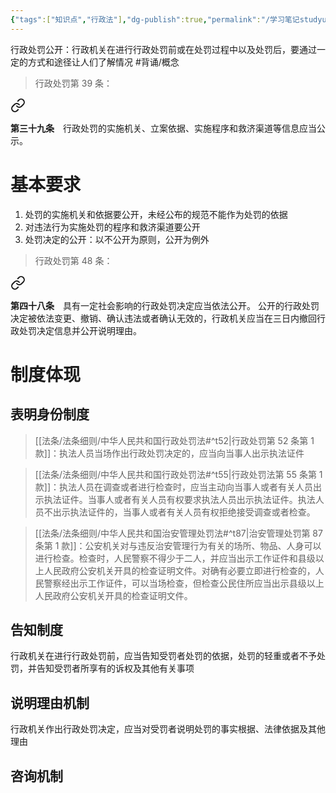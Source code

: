 ```yaml
---
{"tags":["知识点","行政法"],"dg-publish":true,"permalink":"/学习笔记studyup/行政法学/行政处罚公开原则/","dgPassFrontmatter":true,"created":"2024-11-14T15:42:52.402+08:00","updated":"2024-11-14T15:48:56.920+08:00"}
---
```


行政处罚公开：行政机关在进行行政处罚前或在处罚过程中以及处罚后，要通过一定的方式和途径让人们了解情况 #背诵/概念 
>行政处罚第 39 条：
<div class="transclusion internal-embed is-loaded"><a class="markdown-embed-link" href="////#t39" aria-label="Open link"><svg xmlns="http://www.w3.org/2000/svg" width="24" height="24" viewBox="0 0 24 24" fill="none" stroke="currentColor" stroke-width="2" stroke-linecap="round" stroke-linejoin="round" class="svg-icon lucide-link"><path d="M10 13a5 5 0 0 0 7.54.54l3-3a5 5 0 0 0-7.07-7.07l-1.72 1.71"></path><path d="M14 11a5 5 0 0 0-7.54-.54l-3 3a5 5 0 0 0 7.07 7.07l1.71-1.71"></path></svg></a><div class="markdown-embed">



**第三十九条**　行政处罚的实施机关、立案依据、实施程序和救济渠道等信息应当公示。 

</div></div>

# 基本要求
1. 处罚的实施机关和依据要公开，未经公布的规范不能作为处罚的依据
2. 对违法行为实施处罚的程序和救济渠道要公开
3. 处罚决定的公开：以不公开为原则，公开为例外
>行政处罚第 48 条：
<div class="transclusion internal-embed is-loaded"><a class="markdown-embed-link" href="////#t48" aria-label="Open link"><svg xmlns="http://www.w3.org/2000/svg" width="24" height="24" viewBox="0 0 24 24" fill="none" stroke="currentColor" stroke-width="2" stroke-linecap="round" stroke-linejoin="round" class="svg-icon lucide-link"><path d="M10 13a5 5 0 0 0 7.54.54l3-3a5 5 0 0 0-7.07-7.07l-1.72 1.71"></path><path d="M14 11a5 5 0 0 0-7.54-.54l-3 3a5 5 0 0 0 7.07 7.07l1.71-1.71"></path></svg></a><div class="markdown-embed">



**第四十八条**　具有一定社会影响的行政处罚决定应当依法公开。
公开的行政处罚决定被依法变更、撤销、确认违法或者确认无效的，行政机关应当在三日内撤回行政处罚决定信息并公开说明理由。 

</div></div>

# 制度体现
## 表明身份制度
> [[法条/法条细则/中华人民共和国行政处罚法#^t52\|行政处罚第 52 条第 1 款]]：执法人员当场作出行政处罚决定的，应当向当事人出示执法证件

> [[法条/法条细则/中华人民共和国行政处罚法#^t55\|行政处罚法第 55 条第 1 款]]：执法人员在调查或者进行检查时，应当主动向当事人或者有关人员出示执法证件。当事人或者有关人员有权要求执法人员出示执法证件。执法人员不出示执法证件的，当事人或者有关人员有权拒绝接受调查或者检查。

> [[法条/法条细则/中华人民共和国治安管理处罚法#^t87\|治安管理处罚第 87 条第 1 款]]：公安机关对与违反治安管理行为有关的场所、物品、人身可以进行检查。检查时，人民警察不得少于二人，并应当出示工作证件和县级以上人民政府公安机关开具的检查证明文件。对确有必要立即进行检查的，人民警察经出示工作证件，可以当场检查，但检查公民住所应当出示县级以上人民政府公安机关开具的检查证明文件。
## 告知制度
行政机关在进行行政处罚前，应当告知受罚者处罚的依据，处罚的轻重或者不予处罚，并告知受罚者所享有的诉权及其他有关事项
## 说明理由机制
行政机关作出行政处罚决定，应当对受罚者说明处罚的事实根据、法律依据及其他理由
## 咨询机制
